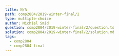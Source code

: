 ```yaml
---
title: N/A
path: comp2804/2019-winter-final/2
type: multiple-choice
author: Michiel Smid
question: comp2804/2019-winter-final/2/question.ts
solution: comp2804/2019-winter-final/2/solution.md
tags:
  - comp2804
  - comp2804-final
---
```

